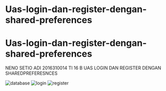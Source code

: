 # Uas-login-dan-register-dengan-shared-preferences
# Uas-login-dan-register-dengan-shared-preferences
NENO SETIO ADI 
2016310014
TI 16 B
UAS LOGIN DAN REGISTER DENGAN SHAREDPREFERESNCES






![database](https://user-images.githubusercontent.com/49223562/58302905-a9d27380-7e17-11e9-86bb-218729260969.jpg)
![login](https://user-images.githubusercontent.com/49223562/58302907-a9d27380-7e17-11e9-8cd4-965a6cb329a5.jpg)
![register](https://user-images.githubusercontent.com/49223562/58302908-aa6b0a00-7e17-11e9-9fff-47ec1fce46bf.jpg)
